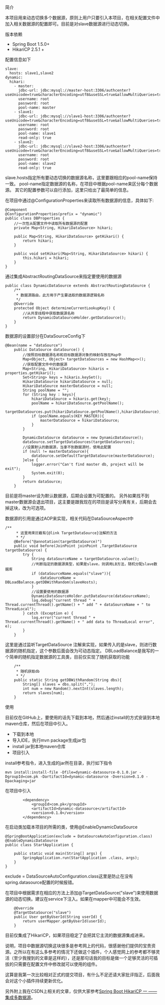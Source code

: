 简介

本项目用来动态切换多个数据源，原则上用户只要引入本项目，在相关配置文件中加入相关数据源的配置即可。目前是对slave数据源进行动态切换。

版本依赖

 - Spring Boot 1.5.0+
 - HikariCP 2.5.1 +

配置信息如下

```
slave:
  hosts: slave1,slave2
dynamic:
  hikari:
    - master:
      jdbc-url: jdbc:mysql://master-host:3306/authcenter?useUnicode=true&characterEncoding=utf8&useSSL=true&allowMultiQueries=true&verifyServerCertificate=false
      username: root
      password: root
      pool-name: master
    - slave1:
      jdbc-url: jdbc:mysql://slave1-host:3306/authcenter?useUnicode=true&characterEncoding=utf8&useSSL=true&allowMultiQueries=true&verifyServerCertificate=false
      username: root
      password: root
      pool-name: slave1
      read-only: true
    - slave2:
      jdbc-url: jdbc:mysql://slave2-host:3306/authcenter?useUnicode=true&characterEncoding=utf8&useSSL=true&allowMultiQueries=true&verifyServerCertificate=false
      username: root
      password: root
      pool-name: slave2
      read-only: true
```
slave.hosts指定所有要动态切换的数据源名称，这里要跟相应的pool-name保持一致。
pool-name指定数据源的名称，在项目中根据pool-name来区分每个数据源。
其它的配置参数可以自行添加，这里只给出了最简单的信息。

在项目中通过@ConfigurationProperties来读取所有数据源的信息，具体如下:

```
@Component
@ConfigurationProperties(prefix = "dynamic")
public class DBProperties {
    //一次性从配置文件中读取所有数据源的配置
    private Map<String, HikariDataSource> hikari;

    public Map<String, HikariDataSource> getHikari() {
        return hikari;
    }

    public void setHikari(Map<String, HikariDataSource> hikari) {
        this.hikari = hikari;
    }
}
```

通过集成AbstractRoutingDataSource来指定要使用的数据源

```
public class DynamicDataSource extends AbstractRoutingDataSource {
    /**
     * 数据源路由，此方用于产生要选取的数据源逻辑名称
     */
    @Override
    protected Object determineCurrentLookupKey() {
        //从共享线程中获取数据源名称
        return DynamicDataSourceHolder.getDataSource();
    }
}
```
数据源的设置部分在DataSourceConfig下

```
@Bean(name = "dataSource")
    public DataSource dataSource() {
        //按照目标数据源名称和目标数据源对象的映射存放在Map中
        Map<Object, Object> targetDataSources = new HashMap<>();
        //获取配置文件中的数据源
        Map<String, HikariDataSource> hikaris = properties.getHikari();
        Set<String> keys = hikaris.keySet();
        HikariDataSource hikariDataSource = null;
        HikariDataSource masterDataSource = null;
        String poolName = "";
        for (String key : keys){
            hikariDataSource = hikaris.get(key);
            poolName = hikariDataSource.getPoolName();
            targetDataSources.put(hikariDataSource.getPoolName(),hikariDataSource);
            if (poolName.equals(KEY_MASTER)){
                masterDataSource = hikariDataSource;
            }
        }

        DynamicDataSource dataSource = new DynamicDataSource();
        dataSource.setTargetDataSources(targetDataSources);
        //设置默认的数据源，当拿不到数据源时，使用此配置
        if (null != masterDataSource){
            dataSource.setDefaultTargetDataSource(masterDataSource);
        }else {
            logger.error("Can't find master db, project will be exit");
            System.exit(0);
        }
        return dataSource;
    }
```
目前是将master设为默认数据源，后期会设置为可配置的。
另外如果找不到master数据源会退出项目，这主要是跟我现在的项目是读写分离有关，后期会去掉这块，改为可选项。

数据源的引用是通过AOP来实现，相关代码在DataSourceAspect中

```
/**
     * 这里用来拦截有{@link TargetDataSource}注解的方法
     * */
    @Before("@annotation(targetDataSource)")
    public void before(JoinPoint joinPoint ,TargetDataSource targetDataSource) {
        try {
            String dataSourceName = targetDataSource.value();
            //判断指定的数据源类型，如果是slave，则调用LB方法，随机分配slave数据库
            if (dataSourceName.equals("slave")){
                dataSourceName = DBLoadBalance.getDBWithRandom(slaveHosts);
            }
            //设置要使用的数据源
            DynamicDataSourceHolder.putDataSource(dataSourceName);
            log.debug("current thread " + Thread.currentThread().getName() + " add " + dataSourceName + " to ThreadLocal");
        } catch (Exception e) {
            log.error("current thread " + Thread.currentThread().getName() + " add data to ThreadLocal error", e);
        }
    }
```
这里是通过监听TargetDataSource 注解来实现，如果传入的是slave，则进行数据源的随机指定，这个参数后面会改为可动态指定。
DBLoadBalance是我写的一个简单的随机指定数据源的工具类，目前仅实现了随机获取的功能

```
    /**
     * 随机获取db
     * */
    public static String getDBWithRandom(String dbs){
        String[] slaves = dbs.split(",");
        int num = new Random().nextInt(slaves.length);
        return slaves[num];
    }
```

使用

目前仅在GitHub上，要使用的话先下载到本地，然后通过install的方式安装到本地maven仓库，然后在项目中引入。

 - 下载到本地
 - 导入IDE，执行mvn package生成jar包
 - install jar到本地maven仓库
 - 项目引入

install参考指令，进入生成的jar所在目录，执行如下指令

```
mvn install:install-file -Dfile=dynamic-datasource-0.1.0.jar -DgroupId=com.pk -DartifactId=dynamic-datasource -Dversion=0.1.0 -Dpackaging=jar
```
在项目中引入

```
		<dependency>
			<groupId>com.pk</groupId>
			<artifactId>dynamic-datasource</artifactId>
			<version>0.1.0</version>
		</dependency>
```

在启动类加载本项目的所需的类，使用@EnableDynamicDataSource

```
@SpringBootApplication(exclude = DataSourceAutoConfiguration.class)
@EnableDynamicDataSource
public class StartApplication {

	public static void main(String[] args) {
		SpringApplication.run(StartApplication .class, args);
	}
}
```
exclude = DataSourceAutoConfiguration.class这里是防止在没有spring.datasource配置的时候报错。

在项目中根据需求在相应的方法上添加@TargetDataSource("slave")来使用数据源的动态切换。建议在service下注入。如果在mapper中可能会不生效。

```
    @Override
    @TargetDataSource("slave")
    public User getByUserId(String userId) {
        return userMapper.getByUserId(userId);
    }
```

目前仅集成了HikariCP，如果项目稳定了会把其它主流的数据源集成进来。

说明，项目中数据源切换这块很多是参考网上的代码，很感谢他们提供的宝贵资源。之所以在有这么多参考的情况下还做这个插件，个人感觉网上的参考都不够灵活（至少我搜到的文章是这样的），还是那句话我的目标是做一个足够灵活的可插拔的只需要在配置文件中修改就可以使用的组件。

这算是我第一次比较相对正式的提交项目，有什么不足还请大家批评指正，后面我会对这个小插件持续更新优化。

另外附上我在CSDN上相关的文章，仅供大家参考[Spring Boot HikariCP 一 ——集成多数据源](https://blog.csdn.net/qq_35981283/article/details/78846892)。
